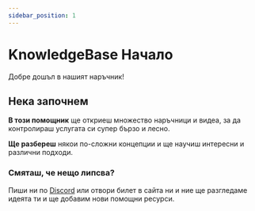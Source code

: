 ```yaml
---
sidebar_position: 1
---
```



# KnowledgeBase Начало

Добре дошъл в нашият наръчник!

## Нека започнем

**В този помощник** ще откриеш множество наръчници и видеа, за да контролираш услугата си супер бързо и лесно.

**Ще разбереш** някои по-сложни концепции и ще научиш интересни и различни подходи.


### Смяташ, че нещо липсва?
Пиши ни по [Discord](https://discord.com/invite/Htq7AVS) или отвори билет в сайта ни и ние ще разгледаме идеята ти и ще добавим нови помощни ресурси.